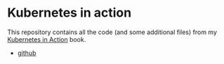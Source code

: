 # Kubernetes in action

This repository contains all the code (and some additional files) from my [Kubernetes in Action](https://www.manning.com/books/kubernetes-in-action) book.

* [github](https://github.com/luksa/kubernetes-in-action)